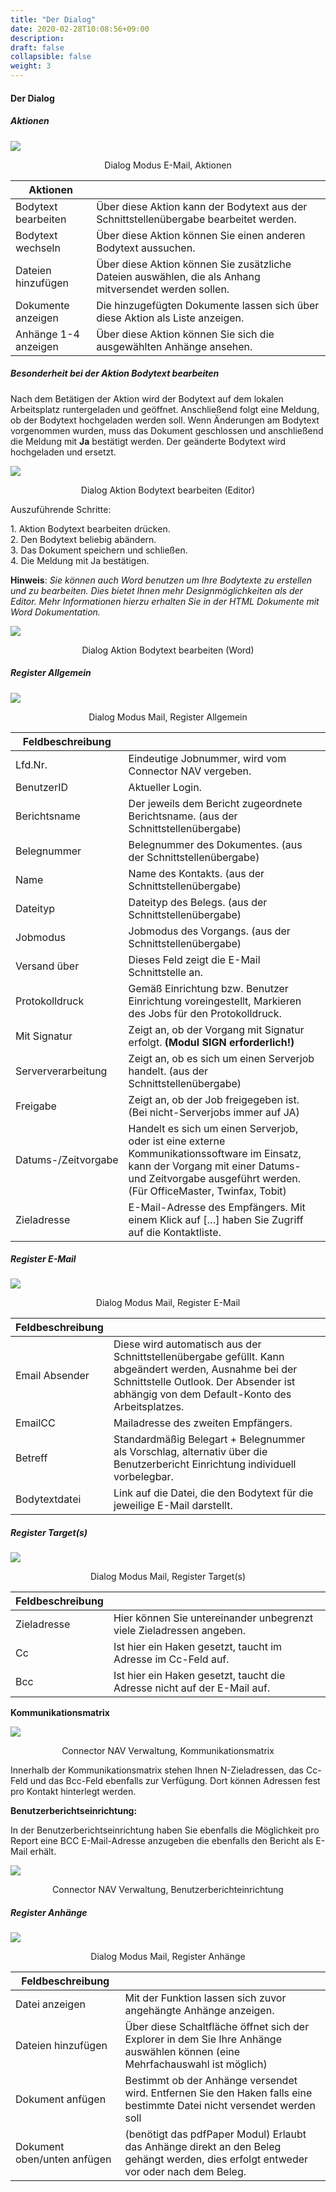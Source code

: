 ```yaml
---
title: "Der Dialog"
date: 2020-02-28T10:08:56+09:00
description: 
draft: false
collapsible: false
weight: 3
---
```


#### Der Dialog

##### Aktionen

![](/images/connectornav/mail/dialog_aktionen.png)<center>Dialog Modus E-Mail, Aktionen</center>

|Aktionen | |
|---|---|
| Bodytext bearbeiten  | Über diese Aktion kann der Bodytext aus der Schnittstellenübergabe bearbeitet werden.                  |
| Bodytext wechseln    | Über diese Aktion können Sie einen anderen Bodytext aussuchen.                                         |
| Dateien hinzufügen   | Über diese Aktion können Sie zusätzliche Dateien auswählen, die als Anhang mitversendet werden sollen. |
| Dokumente anzeigen   | Die hinzugefügten Dokumente lassen sich über diese Aktion als Liste anzeigen.                          |
| Anhänge 1-4 anzeigen | Über diese Aktion können Sie sich die ausgewählten Anhänge ansehen.                                    |

##### Besonderheit bei der Aktion Bodytext bearbeiten

Nach dem Betätigen der Aktion wird der Bodytext auf dem lokalen Arbeitsplatz runtergeladen und geöffnet. Anschließend folgt eine Meldung, ob der Bodytext hochgeladen werden soll. Wenn Änderungen am Bodytext vorgenommen wurden, muss das Dokument geschlossen und anschließend die Meldung mit **Ja** bestätigt werden. Der geänderte Bodytext wird hochgeladen und ersetzt.

![](/images/connectornav/mail/dialog_bodytext.png)<center>Dialog Aktion Bodytext bearbeiten (Editor)</center>

Auszuführende Schritte:

1\. Aktion Bodytext bearbeiten drücken.  
2\. Den Bodytext beliebig abändern.  
3\. Das Dokument speichern und schließen.  
4\. Die Meldung mit Ja bestätigen.

**Hinweis**: *Sie können auch Word benutzen um Ihre Bodytexte zu erstellen und zu bearbeiten. Dies bietet Ihnen mehr Designmöglichkeiten als der Editor. Mehr Informationen hierzu erhalten Sie in der HTML Dokumente mit Word Dokumentation.*

![](/images/connectornav/mail/dialog_bodytext2.png)<center>Dialog Aktion Bodytext bearbeiten (Word)</center>

##### Register Allgemein

![](/images/connectornav/mail/reg_allgemein.png)<center>Dialog Modus Mail, Register Allgemein</center>

|Feldbeschreibung | |
|---|---|
| Lfd.Nr.              | Eindeutige Jobnummer, wird vom Connector NAV vergeben.                                                                                                                                                |
| BenutzerID           | Aktueller Login.                                                                                                                                                                                      |
| Berichtsname         | Der jeweils dem Bericht zugeordnete Berichtsname.  (aus der Schnittstellenübergabe)                                                                                                                   |
| Belegnummer          | Belegnummer des Dokumentes. (aus der Schnittstellenübergabe)                                                                                                                                          |
| Name                 | Name des Kontakts.  (aus der Schnittstellenübergabe)                                                                                                                                                  |
| Dateityp             | Dateityp des Belegs.  (aus der Schnittstellenübergabe)                                                                                                                                                |
| Jobmodus             | Jobmodus des Vorgangs.  (aus der Schnittstellenübergabe)                                                                                                                                              |
| Versand über         | Dieses Feld zeigt die E-Mail Schnittstelle an.                                                                                                                                                        |
| Protokolldruck       | Gemäß Einrichtung bzw. Benutzer Einrichtung voreingestellt, Markieren des Jobs für den Protokolldruck.                                                                                                |
| Mit Signatur         | Zeigt an, ob der Vorgang mit Signatur erfolgt.  **(Modul SIGN erforderlich!)**                                                                                                                        |
| Serververarbeitung   | Zeigt an, ob es sich um einen Serverjob handelt. (aus der Schnittstellenübergabe)                                                                                                                     |
| Freigabe             | Zeigt an, ob der Job freigegeben ist. (Bei nicht-Serverjobs immer auf JA)                                                                                                                             |
| Datums-/Zeitvorgabe  | Handelt es sich um einen Serverjob, oder ist eine externe Kommunikationssoftware im Einsatz, kann der Vorgang mit einer Datums- und Zeitvorgabe ausgeführt werden. (Für OfficeMaster, Twinfax, Tobit) |
| Zieladresse          | E-Mail-Adresse des Empfängers. Mit einem Klick auf […] haben Sie Zugriff auf die Kontaktliste.                                                                                                        |

##### Register E-Mail

![](/images/connectornav/mail/reg_email.png)<center>Dialog Modus Mail, Register E-Mail</center>

|Feldbeschreibung | |
|---|---|
| Email Absender  | Diese wird automatisch aus der Schnittstellenübergabe gefüllt. Kann abgeändert werden, Ausnahme bei der Schnittstelle Outlook. Der Absender ist abhängig von dem Default-Konto des Arbeitsplatzes.  |
| EmailCC         | Mailadresse des zweiten Empfängers.                                                                                                                                                                 |
| Betreff       | Standardmäßig Belegart + Belegnummer als Vorschlag, alternativ über die Benutzerbericht Einrichtung individuell vorbelegbar.  |
| Bodytextdatei | Link auf die Datei, die den Bodytext für die jeweilige E-Mail darstellt.                                                      |

##### Register Target(s)

![](/images/connectornav/mail/reg_targets.png)<center>Dialog Modus Mail, Register Target(s)</center>

|Feldbeschreibung | |
|---|---|
| Zieladresse | Hier können Sie untereinander unbegrenzt viele Zieladressen angeben.     |
| Cc          |  Ist hier ein Haken gesetzt, taucht im Adresse im Cc-Feld auf.           |
| Bcc         | Ist hier ein Haken gesetzt, taucht die Adresse nicht auf der E-Mail auf. |

**Kommunikationsmatrix**

![](/images/connectornav/mail/komm_matrix.png)<center>Connector NAV Verwaltung, Kommunikationsmatrix</center>

Innerhalb der Kommunikationsmatrix stehen Ihnen N-Zieladressen, das Cc-Feld und das Bcc-Feld ebenfalls zur Verfügung. Dort können Adressen fest pro Kontakt hinterlegt werden.

**Benutzerberichtseinrichtung:**

In der Benutzerberichtseinrichtung haben Sie ebenfalls die Möglichkeit pro Report eine BCC E-Mail-Adresse anzugeben die ebenfalls den Bericht als E-Mail erhält.

![](/images/connectornav/mail/ben_bericht.png)<center>Connector NAV Verwaltung, Benutzerberichteinrichtung</center>

##### Register Anhänge

![](/images/connectornav/mail/reg_anhaenge.png)<center>Dialog Modus Mail, Register Anhänge</center>

|Feldbeschreibung | |
|---|---|
| Datei anzeigen              | Mit der Funktion lassen sich zuvor angehängte Anhänge anzeigen.                                                                      |
| Dateien hinzufügen          | Über diese Schaltfläche öffnet sich der Explorer in dem Sie Ihre Anhänge auswählen können (eine Mehrfachauswahl ist möglich)         |
| Dokument anfügen            | Bestimmt ob der Anhänge versendet wird. Entfernen Sie den Haken falls eine bestimmte Datei nicht versendet werden soll               |
| Dokument oben/unten anfügen | (benötigt das pdfPaper Modul) Erlaubt das Anhänge direkt an den Beleg gehängt werden, dies erfolgt entweder vor oder nach dem Beleg. |